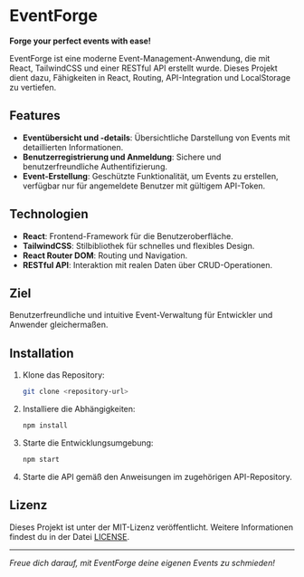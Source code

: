 # EventForge

**Forge your perfect events with ease!**

EventForge ist eine moderne Event-Management-Anwendung, die mit React, TailwindCSS und einer RESTful API erstellt wurde. Dieses Projekt dient dazu, Fähigkeiten in React, Routing, API-Integration und LocalStorage zu vertiefen.

## Features

- **Eventübersicht und -details**: Übersichtliche Darstellung von Events mit detaillierten Informationen.
- **Benutzerregistrierung und Anmeldung**: Sichere und benutzerfreundliche Authentifizierung.
- **Event-Erstellung**: Geschützte Funktionalität, um Events zu erstellen, verfügbar nur für angemeldete Benutzer mit gültigem API-Token.

## Technologien

- **React**: Frontend-Framework für die Benutzeroberfläche.
- **TailwindCSS**: Stilbibliothek für schnelles und flexibles Design.
- **React Router DOM**: Routing und Navigation.
- **RESTful API**: Interaktion mit realen Daten über CRUD-Operationen.

## Ziel

Benutzerfreundliche und intuitive Event-Verwaltung für Entwickler und Anwender gleichermaßen.

## Installation

1. Klone das Repository:
   ```bash
   git clone <repository-url>
   ```

2. Installiere die Abhängigkeiten:
   ```bash
   npm install
   ```

3. Starte die Entwicklungsumgebung:
   ```bash
   npm start
   ```

4. Starte die API gemäß den Anweisungen im zugehörigen API-Repository.

## Lizenz

Dieses Projekt ist unter der MIT-Lizenz veröffentlicht. Weitere Informationen findest du in der Datei [LICENSE](./LICENSE).

---

*Freue dich darauf, mit EventForge deine eigenen Events zu schmieden!*
